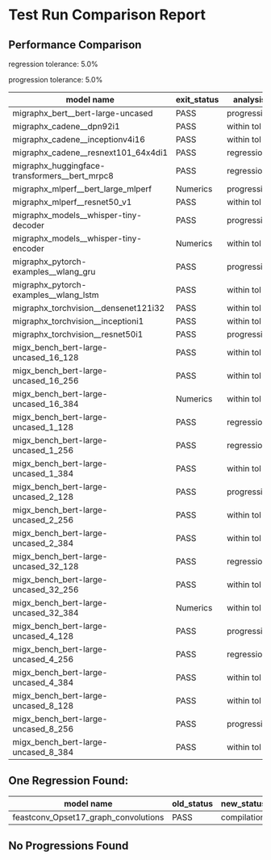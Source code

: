 # Test Run Comparison Report

## Performance Comparison

regression tolerance: 5.0%

progression tolerance: 5.0%

|model name|exit_status|analysis|old_time_ms|new_time_ms|change_ms|percent_change|
|---|---|---|---|---|---|---|
|migraphx_bert__bert-large-uncased|PASS|progression|1025.8705|368.9772|-656.8933|-64.03%|
|migraphx_cadene__dpn92i1|PASS|within tol|165.9703|166.3516|0.3814|0.23%|
|migraphx_cadene__inceptionv4i16|PASS|within tol|5167.3411|5358.025|190.684|3.69%|
|migraphx_cadene__resnext101_64x4di1|PASS|regression|308.5461|390.1018|81.5557|26.43%|
|migraphx_huggingface-transformers__bert_mrpc8|PASS|regression|399.1553|516.613|117.4577|29.43%|
|migraphx_mlperf__bert_large_mlperf|Numerics|progression|1918.2554|477.6105|-1440.645|-75.1%|
|migraphx_mlperf__resnet50_v1|PASS|within tol|82.9843|82.4871|-0.4972|-0.6%|
|migraphx_models__whisper-tiny-decoder|PASS|progression|70.8846|57.6084|-13.2762|-18.73%|
|migraphx_models__whisper-tiny-encoder|Numerics|within tol|208.6422|217.866|9.2238|4.42%|
|migraphx_pytorch-examples__wlang_gru|PASS|progression|313.4033|57.1984|-256.2048|-81.75%|
|migraphx_pytorch-examples__wlang_lstm|PASS|within tol|20.2739|21.2107|0.9369|4.62%|
|migraphx_torchvision__densenet121i32|PASS|within tol|1497.2572|1511.2982|14.041|0.94%|
|migraphx_torchvision__inceptioni1|PASS|within tol|227.8935|226.0484|-1.8451|-0.81%|
|migraphx_torchvision__resnet50i1|PASS|progression|179.7368|87.0671|-92.6697|-51.56%|
|migx_bench_bert-large-uncased_16_128|PASS|within tol|1544.6568|1538.9552|-5.7017|-0.37%|
|migx_bench_bert-large-uncased_16_256|PASS|within tol|5306.3033|5273.4388|-32.8645|-0.62%|
|migx_bench_bert-large-uncased_16_384|Numerics|within tol|9459.2035|9551.518|92.3146|0.98%|
|migx_bench_bert-large-uncased_1_128|PASS|regression|156.5555|167.4231|10.8676|6.94%|
|migx_bench_bert-large-uncased_1_256|PASS|regression|251.0556|412.2828|161.2272|64.22%|
|migx_bench_bert-large-uncased_1_384|PASS|within tol|355.2088|355.4566|0.2478|0.07%|
|migx_bench_bert-large-uncased_2_128|PASS|progression|297.3796|238.2093|-59.1703|-19.9%|
|migx_bench_bert-large-uncased_2_256|PASS|within tol|424.6335|430.115|5.4815|1.29%|
|migx_bench_bert-large-uncased_2_384|PASS|within tol|660.8366|665.3161|4.4796|0.68%|
|migx_bench_bert-large-uncased_32_128|PASS|regression|4920.1707|5921.7882|1001.6175|20.36%|
|migx_bench_bert-large-uncased_32_256|PASS|within tol|13903.7499|13799.5484|-104.2015|-0.75%|
|migx_bench_bert-large-uncased_32_384|Numerics|within tol|23130.6199|23141.7702|11.1503|0.05%|
|migx_bench_bert-large-uncased_4_128|PASS|progression|428.2654|405.0598|-23.2056|-5.42%|
|migx_bench_bert-large-uncased_4_256|PASS|regression|798.7365|974.082|175.3455|21.95%|
|migx_bench_bert-large-uncased_4_384|PASS|within tol|1254.9533|1218.6514|-36.3019|-2.89%|
|migx_bench_bert-large-uncased_8_128|PASS|within tol|740.0201|741.0792|1.0591|0.14%|
|migx_bench_bert-large-uncased_8_256|PASS|progression|1740.3988|1637.9833|-102.4155|-5.88%|
|migx_bench_bert-large-uncased_8_384|PASS|within tol|3497.1462|3414.2355|-82.9107|-2.37%|

## One Regression Found:

|model name|old_status|new_status|
|---|---|---|
|feastconv_Opset17_graph_convolutions|PASS|compilation|

## No Progressions Found

